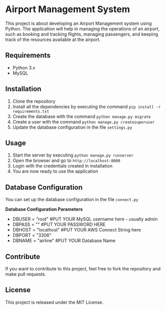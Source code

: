 # Airport Management System

This project is about developing an Airport Management system using Python. The application will help in managing the operations of an airport, such as booking and tracking flights, managing passengers, and keeping track of the resources available at the airport.

## Requirements

* Python 3.x
* MySQL

## Installation

1. Clone the repository
2. Install all the dependencies by executing the command `pip install -r requirements.txt`
3. Create the database with the command `python manage.py migrate`
4. Create a user with the command `python manage.py createsuperuser`
5. Update the database configuration in the file `settings.py`

## Usage

1. Start the server by executing `python manage.py runserver`
2. Open the browser and go to `http://localhost:8000`
3. Login with the credentials created in installation
4. You are now ready to use the application

## Database Configuration

You can set up the database configuration in the file `connect.py`

**Database Configuration Parameters**
* DBUSER = "root" #PUT YOUR MySQL username here - usually admin
* DBPASS = "" #PUT YOUR PASSWORD HERE
* DBHOST = "localhost" #PUT YOUR AWS Connect String here
* DBPORT = "3306"
* DBNAME = "airline" #PUT YOUR Database Name
 
## Contribute

If you want to contribute to this project, feel free to fork the repository and make pull requests.

## License

This project is released under the MIT License.
